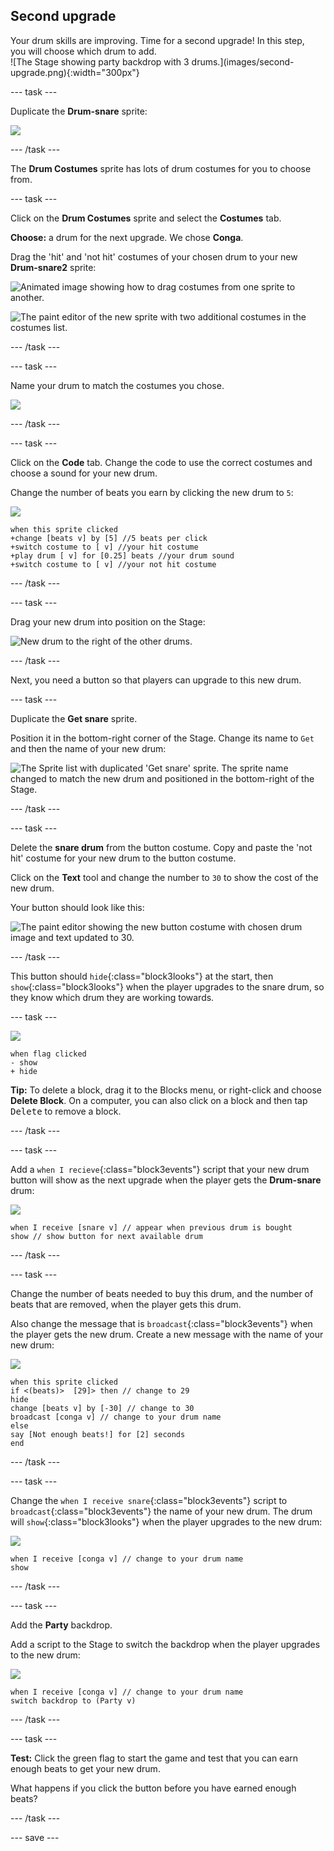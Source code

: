 ## Second upgrade

<div style="display: flex; flex-wrap: wrap">
<div style="flex-basis: 200px; flex-grow: 1; margin-right: 15px;">
Your drum skills are improving. Time for a second upgrade! In this step, you will choose which drum to add.
</div>
<div>
![The Stage showing party backdrop with 3 drums.](images/second-upgrade.png){:width="300px"}
</div>
</div>

--- task ---

Duplicate the **Drum-snare** sprite:

![](images/duplicate-snare-drum.png)

--- /task ---

The **Drum Costumes** sprite has lots of drum costumes for you to choose from.

--- task ---

Click on the **Drum Costumes** sprite and select the **Costumes** tab.

**Choose:** a drum for the next upgrade. We chose **Conga**.

Drag the 'hit' and 'not hit' costumes of your chosen drum to your new **Drum-snare2** sprite:

![Animated image showing how to drag costumes from one sprite to another.](images/drag-costumes.gif)

![The paint editor of the new sprite with two additional costumes in the costumes list.](images/drum-3-costumes.png)

--- /task ---

--- task ---

Name your drum to match the costumes you chose.

![](images/drum-3-named.png)

--- /task ---

--- task ---

Click on the **Code** tab. Change the code to use the correct costumes and choose a sound for your new drum.

Change the number of beats you earn by clicking the new drum to `5`:

![](images/drum-3-icon.png)

```blocks3
when this sprite clicked
+change [beats v] by [5] //5 beats per click
+switch costume to [ v] //your hit costume
+play drum [ v] for [0.25] beats //your drum sound
+switch costume to [ v] //your not hit costume
```

--- /task ---

--- task ---

Drag your new drum into position on the Stage:

![New drum to the right of the other drums.](images/drum-3-positioned.png)

--- /task ---

Next, you need a button so that players can upgrade to this new drum.

--- task ---

Duplicate the **Get snare** sprite.

Position it in the bottom-right corner of the Stage. Change its name to `Get` and then the name of your new drum:

![The Sprite list with duplicated 'Get snare' sprite. The sprite name changed to match the new drum and positioned in the bottom-right of the Stage.](images/get-drum-3.png)

--- /task ---

--- task ---

Delete the **snare drum** from the button costume. Copy and paste the 'not hit' costume for your new drum to the button costume. 

Click on the **Text** tool and change the number to `30` to show the cost of the new drum.

Your button should look like this:

![The paint editor showing the new button costume with chosen drum image and text updated to 30.](images/get-drum-copy.png)

--- /task ---


This button should `hide`{:class="block3looks"} at the start, then `show`{:class="block3looks"} when the player upgrades to the snare drum, so they know which drum they are working towards.

--- task ---

![](images/get-drum-3-icon.png)

```blocks3
when flag clicked
- show
+ hide
```

**Tip:** To delete a block, drag it to the Blocks menu, or right-click and choose **Delete Block**. On a computer, you can also click on a block and then tap <kbd>Delete</kbd> to remove a block.

--- /task ---

--- task ---

Add a `when I recieve`{:class="block3events"} script that your new drum button will show as the next upgrade when the player gets the **Drum-snare** drum:

![](images/get-drum-3-icon.png)

```blocks3
when I receive [snare v] // appear when previous drum is bought
show // show button for next available drum
```

--- /task ---

--- task ---

Change the number of beats needed to buy this drum, and the number of beats that are removed, when the player gets this drum. 

Also change the message that is `broadcast`{:class="block3events"} when the player gets the new drum. Create a new message with the name of your new drum:

![](images/get-drum-3-icon.png)

```blocks3
when this sprite clicked
if <(beats)>  [29]> then // change to 29
hide
change [beats v] by [-30] // change to 30
broadcast [conga v] // change to your drum name
else
say [Not enough beats!] for [2] seconds 
end
```

--- /task ---

--- task ---

Change the `when I receive snare`{:class="block3events"} script to `broadcast`{:class="block3events"} the name of your new drum. The drum will `show`{:class="block3looks"} when the player upgrades to the new drum:

![](images/drum-3-icon.png)

```blocks3
when I receive [conga v] // change to your drum name
show
```

--- /task ---

--- task ---

Add the **Party** backdrop.

Add a script to the Stage to switch the backdrop when the player upgrades to the new drum:

![](images/stage-icon.png)

```blocks3
when I receive [conga v] // change to your drum name
switch backdrop to (Party v)
```

--- /task ---

--- task ---

**Test:** Click the green flag to start the game and test that you can earn enough beats to get your new drum. 

What happens if you click the button before you have earned enough beats?

--- /task ---

--- save ---

